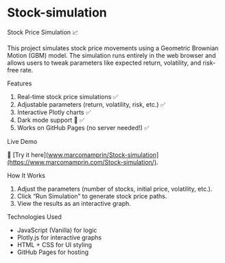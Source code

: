 # Stock-simulation

Stock Price Simulation 📈

This project simulates stock price movements using a Geometric Brownian Motion (GBM) model. The simulation runs entirely in the web browser and allows users to tweak parameters like expected return, volatility, and risk-free rate.

Features

1. Real-time stock price simulations ✅ 
2. Adjustable parameters (return, volatility, risk, etc.) ✅ 
3. Interactive Plotly charts ✅ 
4. Dark mode support 🌙 ✅ 
5. Works on GitHub Pages (no server needed!) ✅ 

Live Demo

🔗 [Try it here](www.marcomamprin/Stock-simulation](https://www.marcomamprin.com/Stock-simulation/).

How It Works
1. Adjust the parameters (number of stocks, initial price, volatility, etc.).
2. Click “Run Simulation” to generate stock price paths.
3. View the results as an interactive graph.

Technologies Used
- JavaScript (Vanilla) for logic
- Plotly.js for interactive graphs
- HTML + CSS for UI styling
- GitHub Pages for hosting
